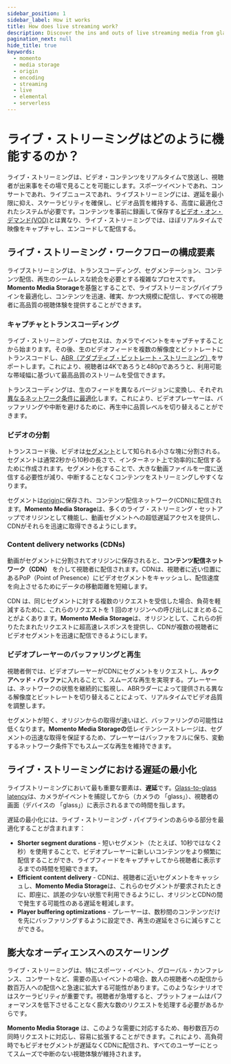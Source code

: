 ```yaml
---
sidebar_position: 1
sidebar_label: How it works
title: How does live streaming work?
description: Discover the ins and outs of live streaming media from glass to glass
pagination_next: null
hide_title: true
keywords:
  - momento
  - media storage
  - origin
  - encoding
  - streaming
  - live
  - elemental
  - serverless
---
```



# ライブ・ストリーミングはどのように機能するのか？

ライブ・ストリーミングは、ビデオ・コンテンツをリアルタイムで放送し、視聴者が出来事をその場で見ることを可能にします。スポーツイベントであれ、コンサートであれ、ライブニュースであれ、ライブストリーミングには、遅延を最小限に抑え、スケーラビリティを確保し、ビデオ品質を維持する、高度に最適化されたシステムが必要です。コンテンツを事前に録画して保存する[ビデオ・オン・デマンド(VOD)](/media-storage/streaming/video-on-demand/media-storage)とは異なり、ライブ・ストリーミングでは、ほぼリアルタイムで映像をキャプチャし、エンコードして配信する。

## ライブ・ストリーミング・ワークフローの構成要素

ライブストリーミングは、トランスコーディング、セグメンテーション、コンテンツ配信、再生のシームレスな統合を必要とする複雑なプロセスです。**Momento Media Storage**を基盤とすることで、ライブストリーミングパイプラインを最適化し、コンテンツを迅速、確実、かつ大規模に配信し、すべての視聴者に高品質の視聴体験を提供することができます。

### キャプチャとトランスコーディング

ライブ・ストリーミング・プロセスは、カメラでイベントをキャプチャすることから始まります。その後、生のビデオフィードを複数の解像度とビットレートにトランスコードし、[ABR（アダプティブ・ビットレート・ストリーミング）](/media-storage/performance/adaptive-bitrates/how-it-works)をサポートします。これにより、視聴者は4Kであろうと480pであろうと、利用可能な帯域幅に基づいて最高品質のストリームを受信できます。

トランスコーディングは、生のフィードを異なるバージョンに変換し、それぞれ[異なるネットワーク条件に最適化](/media-storage/core-concepts/abr-ladder)します。これにより、ビデオプレーヤーは、バッファリングや中断を避けるために、再生中に品質レベルを切り替えることができます。

### ビデオの分割

トランスコード後、ビデオは[セグメント](/media-storage/core-concepts/segments)として知られる小さな塊に分割される。セグメントは通常2秒から10秒の長さで、インターネット上で効率的に配信するために作成されます。セグメント化することで、大きな動画ファイルを一度に送信する必要性が減り、中断することなくコンテンツをストリーミングしやすくなります。

セグメントは[origin](/media-storage/core-concepts/origin)に保存され、コンテンツ配信ネットワーク(CDN)に配信されます。**Momento Media Storage**は、多くのライブ・ストリーミング・セットアップでオリジンとして機能し、動画セグメントへの超低遅延アクセスを提供し、CDNがそれらを迅速に取得できるようにします。

### Content delivery networks (CDNs)

動画がセグメントに分割されてオリジンに保存されると、**コンテンツ配信ネットワーク（CDN）** を介して視聴者に配信されます。CDNは、視聴者に近い位置にあるPoP（Point of Presence）にビデオセグメントをキャッシュし、配信速度を向上させるためにデータの移動距離を短縮します。

CDN は、同じセグメントに対する複数のリクエストを受信した場合、負荷を軽減するために、これらのリクエストを 1 回のオリジンへの呼び出しにまとめることがよくあります。**Momento Media Storage**は、オリジンとして、これらの折りたたまれたリクエストに超高速レスポンスを提供し、CDNが複数の視聴者にビデオセグメントを迅速に配信できるようにします。

### ビデオプレーヤーのバッファリングと再生

視聴者側では、ビデオプレーヤーがCDNにセグメントをリクエストし、**ルックアヘッド・バッファ**に入れることで、スムーズな再生を実現する。プレーヤーは、ネットワークの状態を継続的に監視し、ABRラダーによって提供される異なる解像度とビットレートを切り替えることによって、リアルタイムでビデオ品質を調整します。

セグメントが短く、オリジンからの取得が速いほど、バッファリングの可能性は低くなります。**Momento Media Storageの**低レイテンシーストレージは、セグメントの迅速な取得を保証するため、プレーヤーはバッファをフルに保ち、変動するネットワーク条件下でもスムーズな再生を維持できます。

## ライブ・ストリーミングにおける遅延の最小化

ライブストリーミングにおいて最も重要な要素は、**遅延**です。[Glass-to-glass latency](/media-storage/streaming/live-streaming/glass-to-glass-latency)は、カメラがイベントを捕捉してから（カメラの 「glass」）、視聴者の画面（デバイスの 「glass」）に表示されるまでの時間を指します。

遅延の最小化には、ライブ・ストリーミング・パイプラインのあらゆる部分を最適化することが含まれます：

* **Shorter segment durations** - 短いセグメント（たとえば、10秒ではなく2秒）を使用することで、ビデオプレーヤーに新しいコンテンツをより頻繁に配信することができ、ライブフィードをキャプチャしてから視聴者に表示するまでの時間を短縮できます。
* **Efficient content delivery** - CDNは、視聴者に近いセグメントをキャッシュし、**Momento Media Storage**は、これらのセグメントが要求されたときに、即座に、誤差の少ない状態で利用できるようにし、オリジンとCDNの間で発生する可能性のある遅延を軽減します。
 * **Player buffering optimizations** - プレーヤーは、数秒間のコンテンツだけを先にバッファリングするように設定でき、再生の遅延をさらに減らすことができる。

## 膨大なオーディエンスへのスケーリング

ライブ・ストリーミングは、特にスポーツ・イベント、グローバル・カンファレンス、コンサートなど、需要の高いイベントの場合、数人の視聴者への配信から数百万人への配信へと急速に拡大する可能性があります。このようなシナリオではスケーラビリティが重要です。視聴者が急増すると、プラットフォームはパフォーマンスを低下させることなく膨大な数のリクエストを処理する必要があるからです。

**Momento Media Storage** は、このような需要に対応するため、毎秒数百万の同時リクエストに対応し、容易に拡張することができます。これにより、高負荷時でもビデオセグメントが遅延なくCDNに配信され、すべてのユーザーにとってスムーズで中断のない視聴体験が維持されます。
